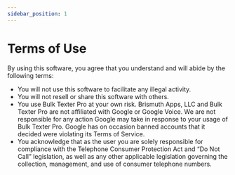 ```yaml
---
sidebar_position: 1
---
```


# Terms of Use
By using this software, you agree that you understand and will abide by the following terms:
* You will not use this software to facilitate any illegal activity.
* You will not resell or share this software with others.
* You use Bulk Texter Pro at your own risk. Brismuth Apps, LLC and Bulk Texter Pro are not affiliated with Google or Google Voice. We are not responsible for any action Google may take in response to your usage of Bulk Texter Pro. Google has on occasion banned accounts that it decided were violating its Terms of Service.
* You acknowledge that as the user you are solely responsible for compliance with the Telephone Consumer Protection Act and “Do Not Call” legislation, as well as any other applicable legislation governing the collection, management, and use of consumer telephone numbers.
